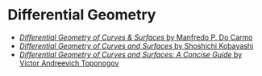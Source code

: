 # Differential Geometry

* [_Differential Geometry of Curves & Surfaces_ by Manfredo P. Do Carmo](./books/Do%20Carmo%20-%20Differential%20Geometry%20of%20Curves%20and%20Surfaces.pdf)
* [_Differential Geometry of Curves and Surfaces_ by Shoshichi Kobayashi](./books/dokumen.pub_differential-geometry-of-curves-and-surfaces-1st-ed-2019-978-981-15-1738-9-978-981-15-1739-6.pdf)
* [_Differential Geometry of Curves and Surfaces: A Concise Guide_ by Victor Andreevich Toponogov](./books/Toponogov.pdf)